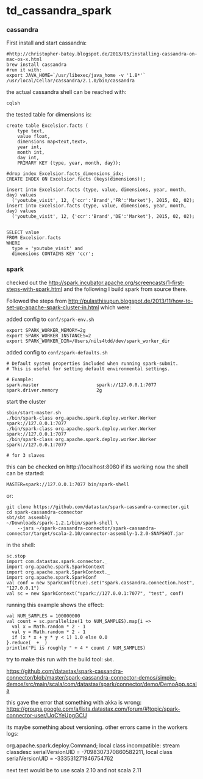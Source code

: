 # td_cassandra_spark

### cassandra

First install and start cassandra:

    #http://christopher-batey.blogspot.de/2013/05/installing-cassandra-on-mac-os-x.html
    brew install cassandra
    #run it with:
    export JAVA_HOME=`/usr/libexec/java_home -v '1.8*'`
    /usr/local/Cellar/cassandra/2.1.0/bin/cassandra

the actual cassandra shell can be reached with:

    cqlsh

the tested table for dimensions is:

    create table Excelsior.facts (
        type text,
        value float,
        dimensions map<text,text>,
        year int,
        month int,
        day int,
        PRIMARY KEY (type, year, month, day));

    #drop index Excelsior.facts_dimensions_idx;
    CREATE INDEX ON Excelsior.facts (keys(dimensions));

    insert into Excelsior.facts (type, value, dimensions, year, month, day) values
      ('youtube_visit', 12, {'ccr':'Brand','FR':'Market'}, 2015, 02, 02);
    insert into Excelsior.facts (type, value, dimensions, year, month, day) values
      ('youtube_visit', 12, {'ccr':'Brand','DE':'Market'}, 2015, 02, 02);


    SELECT value
    FROM Excelsior.facts
    WHERE
      type = 'youtube_visit' and
      dimensions CONTAINS KEY 'ccr';

### spark

checked out the http://spark.incubator.apache.org/screencasts/1-first-steps-with-spark.html and the following
I build spark from source there.

Followed the steps from http://pulasthisupun.blogspot.de/2013/11/how-to-set-up-apache-spark-cluster-in.html which were:

added config to `conf/spark-env.sh`

    export SPARK_WORKER_MEMORY=2g
    export SPARK_WORKER_INSTANCES=2
    export SPARK_WORKER_DIR=/Users/nils4tdd/dev/spark_worker_dir

added config to `conf/spark-defaults.sh`

    # Default system properties included when running spark-submit.
    # This is useful for setting default environmental settings.

    # Example:
    spark.master                     spark://127.0.0.1:7077
    spark.driver.memory              2g

start the cluster

    sbin/start-master.sh
    ./bin/spark-class org.apache.spark.deploy.worker.Worker spark://127.0.0.1:7077
    ./bin/spark-class org.apache.spark.deploy.worker.Worker spark://127.0.0.1:7077
    ./bin/spark-class org.apache.spark.deploy.worker.Worker spark://127.0.0.1:7077

    # for 3 slaves

this can be checked on http://localhost:8080 if its working
now the shell can be started:

    MASTER=spark://127.0.0.1:7077 bin/spark-shell

or:

    git clone https://github.com/datastax/spark-cassandra-connector.git
    cd spark-cassandra-connector
    sbt/sbt assembly
    ~/Downloads/spark-1.2.1/bin/spark-shell \ 
        --jars ~/spark-cassandra-connector/spark-cassandra-connector/target/scala-2.10/connector-assembly-1.2.0-SNAPSHOT.jar 

in the shell:

    sc.stop
    import com.datastax.spark.connector._
    import org.apache.spark.SparkContext
    import org.apache.spark.SparkContext._
    import org.apache.spark.SparkConf
    val conf = new SparkConf(true).set("spark.cassandra.connection.host", "127.0.0.1")
    val sc = new SparkContext("spark://127.0.0.1:7077", "test", conf)

running this example shows the effect:

    val NUM_SAMPLES = 100000000
    val count = sc.parallelize(1 to NUM_SAMPLES).map{i =>
      val x = Math.random * 2 - 1
      val y = Math.random * 2 - 1
      if (x * x + y * y < 1) 1.0 else 0.0
    }.reduce(_ + _)
    println("Pi is roughly " + 4 * count / NUM_SAMPLES)

try to make this run with the build tool: `sbt`.

https://github.com/datastax/spark-cassandra-connector/blob/master/spark-cassandra-connector-demos/simple-demos/src/main/scala/com/datastax/spark/connector/demo/DemoApp.scala

this gave the error that something with akka is wrong:
https://groups.google.com/a/lists.datastax.com/forum/#!topic/spark-connector-user/UqCYeUpgGCU

its maybe something about versioning.
other errors came in the workers logs:

org.apache.spark.deploy.Command; local class incompatible: stream classdesc serialVersionUID = -7098307370860582211, local class serialVersionUID = -333531271946754762

next test would be to use scala 2.10 and not scala 2.11
